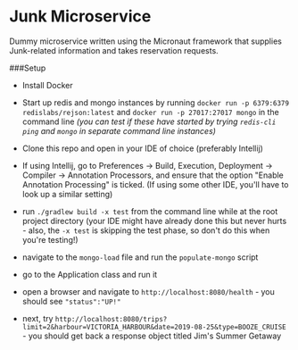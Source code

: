 # Junk Microservice

Dummy microservice written using the Micronaut framework that supplies Junk-related information and takes reservation requests.


###Setup

- Install Docker

- Start up redis and mongo instances by running `docker run -p 6379:6379 redislabs/rejson:latest`
and `docker run -p 27017:27017 mongo` in the command line _(you can test if these have started by trying `redis-cli ping` and `mongo` in separate command line instances)_

- Clone this repo and open in your IDE of choice (preferably Intellij)

- If using Intellij, go to Preferences -> Build, Execution, Deployment -> Compiler -> Annotation Processors, and ensure that the option "Enable Annotation Processing" is ticked. (If using some other IDE, you'll have to look up a similar setting)

- run `./gradlew build -x test` from the command line while at the root project directory (your IDE might have already done this but never hurts - also, the `-x test` is skipping the test phase, so don't do this when you're testing!)

- navigate to the `mongo-load` file and run the `populate-mongo` script

- go to the Application class and run it

- open a browser and navigate to `http://localhost:8080/health` - you should see `"status":"UP!"`

- next, try `http://localhost:8080/trips?limit=2&harbour=VICTORIA_HARBOUR&date=2019-08-25&type=BOOZE_CRUISE` - you should get back a response object titled Jim's Summer Getaway